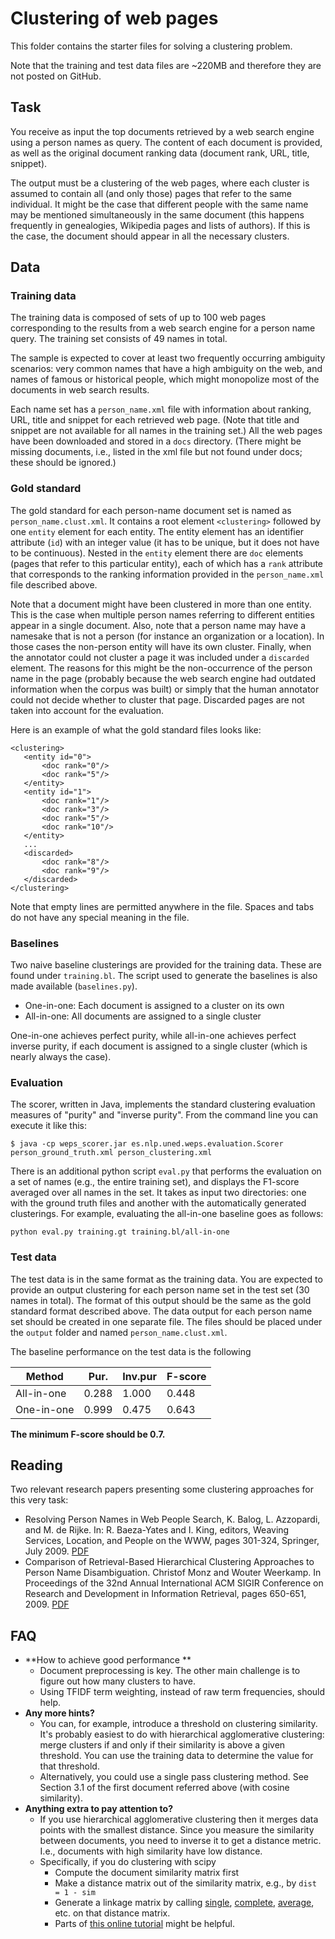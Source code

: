 Clustering of web pages
============

This folder contains the starter files for solving a clustering problem.

Note that the training and test data files are ~220MB and therefore they are not posted on GitHub.

## Task

You receive as input the top documents retrieved by a web search engine using a person names as query. The content of each document is provided, as well as the original document ranking data (document rank, URL, title, snippet).

The output must be a clustering of the web pages, where each cluster is assumed to contain all (and only those) pages that refer to the same individual.
It might be the case that different people with the same name may be mentioned simultaneously in the same document (this happens frequently in genealogies, Wikipedia pages and lists of authors). If this is the case, the document should appear in all the necessary clusters.


## Data

### Training data

The training data is composed of sets of up to 100 web pages corresponding to the results from a web search engine for a person name query. The training set consists of 49 names in total.

The sample is expected to cover at least two frequently occurring ambiguity scenarios: very common names that have a high ambiguity on the web, and names of famous or historical people, which might monopolize most of the documents in web search results.

Each name set has a `person_name.xml` file with information about ranking, URL, title and snippet for each retrieved web page. (Note that title and snippet are not available for all names in the training set.)
All the web pages have been downloaded and stored in a `docs` directory. (There might be missing documents, i.e., listed in the xml file but not found under docs; these should be ignored.)

### Gold standard

The gold standard for each person-name document set is named as `person_name.clust.xml`. It contains a root element `<clustering>` followed by one `entity` element for each entity. The entity element has an identifier attribute (`id`) with an integer value (it has to be unique, but it does not have to be continuous). Nested in the `entity` element there are `doc` elements (pages that refer to this particular entity), each of which has a `rank` attribute that corresponds to the ranking information provided in the `person_name.xml` file described above.

Note that a document might have been clustered in more than one entity. This is the case when multiple person names referring to different entities appear in a single document. Also, note that a person name may have a namesake that is not a person (for instance an organization or a location). In those cases the non-person entity will have its own cluster.
Finally, when the annotator could not cluster a page it was included under a `discarded` element. The reasons for this might be the non-occurrence of the person name in the page (probably because the web search engine had outdated information when the corpus was built) or simply that the human annotator could not decide whether to cluster that page. Discarded pages are not taken into account for the evaluation.

Here is an example of what the gold standard files looks like:
```
<clustering>
   <entity id="0">
       <doc rank="0"/>
       <doc rank="5"/>
   </entity>
   <entity id="1">
       <doc rank="1"/>
       <doc rank="3"/>
       <doc rank="5"/>
       <doc rank="10"/>
   </entity>
   ...
   <discarded>
       <doc rank="8"/>
       <doc rank="9"/>
   </discarded>
</clustering>
```

Note that empty lines are permitted anywhere in the file. Spaces and tabs do not have any special meaning in the file.


### Baselines

Two naive baseline clusterings are provided for the training data. These are found under `training.bl`. The script used to generate the baselines is also made available (`baselines.py`).

  - One-in-one: Each document is assigned to a cluster on its own 
  - All-in-one: All documents are assigned to a single cluster 

One-in-one achieves perfect purity, while all-in-one achieves perfect inverse purity, if each document is assigned to a single cluster (which is nearly always the case).
    

### Evaluation 

The scorer, written in Java, implements the standard clustering evaluation measures of "purity" and "inverse purity". From the command line you can execute it like this:

```
$ java -cp weps_scorer.jar es.nlp.uned.weps.evaluation.Scorer person_ground_truth.xml person_clustering.xml
```

There is an additional python script `eval.py` that performs the evaluation on a set of names (e.g., the entire training set), and displays the F1-score averaged over all names in the set.  It takes as input two directories: one with the ground truth files and another with the automatically generated clusterings. 
For example, evaluating the all-in-one baseline goes as follows:

```
python eval.py training.gt training.bl/all-in-one
```


### Test data

The test data is in the same format as the training data. You are expected to provide an output clustering for each person name  set in the test set (30 names in total). The format of this output should be the same as the gold standard format described above.
The data output for each person name set should be created in one separate file.
The files should be placed under the `output` folder and named `person_name.clust.xml`. 

The baseline performance on the test data is the following

| Method      | Pur.    | Inv.pur | F-score | 
| ----------- | ------- | ------- | ------- |
| All-in-one  |   0.288 |   1.000 |   0.448 |
| One-in-one  |   0.999 |   0.475 |   0.643 |

**The minimum F-score should be 0.7.**


## Reading

Two relevant research papers presenting some clustering approaches for this very task:

  - Resolving Person Names in Web People Search, K. Balog, L. Azzopardi, and M. de Rijke. In: R. Baeza-Yates and I. King, editors, Weaving Services, Location, and People on the WWW, pages 301-324, Springer, July 2009. [PDF](http://krisztianbalog.com/files/springer2008-webpeople.pdf)
  - Comparison of Retrieval-Based Hierarchical Clustering Approaches to Person Name Disambiguation. Christof Monz and Wouter Weerkamp. In Proceedings of the 32nd Annual International ACM SIGIR Conference on Research and Development in Information Retrieval, pages 650-651, 2009. [PDF](https://staff.science.uva.nl/c.monz/html/publications/sigir09_monz.pdf)


## FAQ

  - **How to achieve good performance **
    * Document preprocessing is key. The other main challenge is to figure out how many clusters to have.
    * Using TFIDF term weighting, instead of raw term frequencies, should help.
  - **Any more hints?**
    * You can, for example, introduce a threshold on clustering similarity. It's probably easiest to do with hierarchical agglomerative clustering: merge clusters if and only if their similarity is above a given threshold. You can use the training data to determine the value for that threshold.
    * Alternatively, you could use a single pass clustering method. See Section 3.1 of the first document referred above (with cosine similarity).
  - **Anything extra to pay attention to?**
    * If you use hierarchical agglomerative clustering then it merges data points with the smallest distance. Since you measure the similarity between documents, you need to inverse it to get a distance metric. I.e., documents with high similarity have low distance. 
    * Specifically, if you do clustering with scipy 
        - Compute the document similarity matrix first
        - Make a distance matrix out of the similarity matrix, e.g., by `dist = 1 - sim`
        - Generate a linkage matrix by calling [single](http://docs.scipy.org/doc/scipy/reference/generated/scipy.cluster.hierarchy.single.html#scipy.cluster.hierarchy.single), [complete](http://docs.scipy.org/doc/scipy/reference/generated/scipy.cluster.hierarchy.complete.html#scipy.cluster.hierarchy.complete), [average](http://docs.scipy.org/doc/scipy/reference/generated/scipy.cluster.hierarchy.average.html#scipy.cluster.hierarchy.average), etc. on that distance matrix.
        - Parts of [this online tutorial](http://brandonrose.org/clustering) might be helpful.
  
